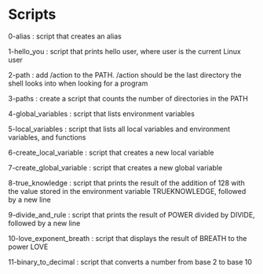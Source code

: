 <h1>Scripts</h1>
<p>0-alias : script that creates an alias<br>
<p>1-hello_you : script that prints hello user, where user is the current Linux user<br>
<p>2-path : add /action to the PATH. /action should be the last directory the shell looks into when looking for a program<br>
<p>3-paths : create a script that counts the number of directories in the PATH<br>
<p>4-global_variables : script that lists environment variables<br>
<p>5-local_variables : script that lists all local variables and environment variables, and functions<br>
<p>6-create_local_variable : script that creates a new local variable<br>
<p>7-create_global_variable : script that creates a new global variable<br>
<p>8-true_knowledge : script that prints the result of the addition of 128 with the value stored in the environment variable TRUEKNOWLEDGE, followed by a new line<br>
<p>9-divide_and_rule : script that prints the result of POWER divided by DIVIDE, followed by a new line<br>
<p>10-love_exponent_breath : script that displays the result of BREATH to the power LOVE<br>
<p>11-binary_to_decimal : script that converts a number from base 2 to base 10<br>
